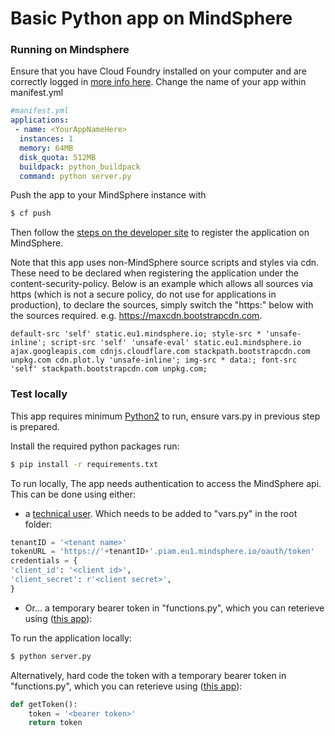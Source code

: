 # Basic Python app on MindSphere

### Running on Mindsphere
Ensure that you have Cloud Foundry installed on your computer and are correctly logged in [more info here](https://developer.mindsphere.io/paas/index.html).
Change the name of your app within manifest.yml
```yaml
#manifest.yml
applications:
 - name: <YourAppNameHere>
  instances: 1
  memory: 64MB
  disk_quota: 512MB
  buildpack: python_buildpack
  command: python server.py
```

Push the app to your MindSphere instance with
```sh
$ cf push
```
Then follow the [steps on the developer site](https://developer.mindsphere.io/howto/howto-cf-running-app.html#deploy-the-application-to-cloud-foundry-via-cf-cli) to register the application on MindSphere.

Note that this app uses non-MindSphere source scripts and styles via cdn. These need to be declared when registering the application under the content-security-policy. Below is an example which allows all sources via https (which is not a secure policy, do not use for applications in production), to declare the sources, simply switch the "https:" below with the sources required. e.g. https://maxcdn.bootstrapcdn.com.

```
default-src 'self' static.eu1.mindsphere.io; style-src * 'unsafe-inline'; script-src 'self' 'unsafe-eval' static.eu1.mindsphere.io ajax.googleapis.com cdnjs.cloudflare.com stackpath.bootstrapcdn.com unpkg.com cdn.plot.ly 'unsafe-inline'; img-src * data:; font-src 'self' stackpath.bootstrapcdn.com unpkg.com;
```

### Test locally
This app requires minimum [Python2](https://www.python.org/download/releases/2.0/) to run, ensure vars.py in previous step is prepared.

Install the required python packages run:
```sh
$ pip install -r requirements.txt
```
To run locally, The app needs authentication to access the MindSphere api. This can be done using either:

 - a [technical user](https://developer.mindsphere.io/howto/howto-selfhosted/index.html#step-1-create-service-credentials).  Which needs to be added to "vars.py" in the root folder:

```py
tenantID = '<tenant name>'
tokenURL = 'https://'+tenantID+'.piam.eu1.mindsphere.io/oauth/token'
credentials = {
'client_id': '<client id>',
'client_secret': r'<client secret>',
}
```

 - Or... a temporary bearer token in "functions.py", which you can reterieve using ([this app](https://github.com/rexkc/mdsp-token-vendor)):

To run the application locally:
```sh
$ python server.py
```

Alternatively, hard code the token with a temporary bearer token in "functions.py", which you can reterieve using ([this app](https://github.com/rexkc/mdsp-token-vendor)):

```py
def getToken():
    token = '<bearer token>'
    return token
```
